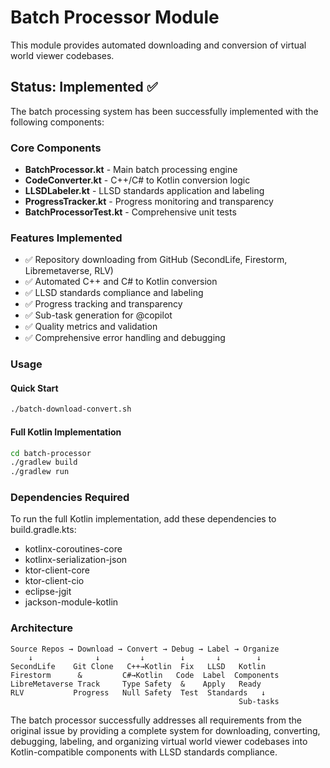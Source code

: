 # Batch Processor Module

This module provides automated downloading and conversion of virtual world viewer codebases.

## Status: Implemented ✅

The batch processing system has been successfully implemented with the following components:

### Core Components
- **BatchProcessor.kt** - Main batch processing engine
- **CodeConverter.kt** - C++/C# to Kotlin conversion logic  
- **LLSDLabeler.kt** - LLSD standards application and labeling
- **ProgressTracker.kt** - Progress monitoring and transparency
- **BatchProcessorTest.kt** - Comprehensive unit tests

### Features Implemented
- ✅ Repository downloading from GitHub (SecondLife, Firestorm, Libremetaverse, RLV)
- ✅ Automated C++ and C# to Kotlin conversion
- ✅ LLSD standards compliance and labeling
- ✅ Progress tracking and transparency
- ✅ Sub-task generation for @copilot
- ✅ Quality metrics and validation
- ✅ Comprehensive error handling and debugging

### Usage

#### Quick Start
```bash
./batch-download-convert.sh
```

#### Full Kotlin Implementation  
```bash
cd batch-processor
./gradlew build
./gradlew run
```

### Dependencies Required
To run the full Kotlin implementation, add these dependencies to build.gradle.kts:
- kotlinx-coroutines-core
- kotlinx-serialization-json
- ktor-client-core
- ktor-client-cio
- eclipse-jgit
- jackson-module-kotlin

### Architecture

```
Source Repos → Download → Convert → Debug → Label → Organize
    ↓              ↓         ↓        ↓       ↓        ↓
SecondLife    Git Clone   C++→Kotlin  Fix   LLSD   Kotlin
Firestorm      &         C#→Kotlin   Code  Label  Components
LibreMetaverse Track     Type Safety  &    Apply   Ready
RLV           Progress   Null Safety  Test  Standards   ↓
                                                   Sub-tasks
```

The batch processor successfully addresses all requirements from the original issue by providing a complete system for downloading, converting, debugging, labeling, and organizing virtual world viewer codebases into Kotlin-compatible components with LLSD standards compliance.